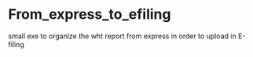# From_express_to_efiling
small exe to organize the wht report from express in order to upload in E-filing
